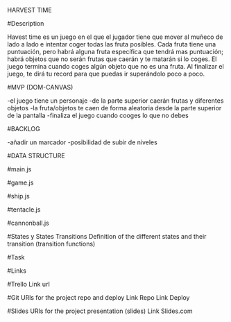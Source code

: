 HARVEST TIME

#Description

Havest time es un juego en el que el jugador tiene que mover al muñeco de lado a lado e intentar coger todas las fruta posibles. Cada fruta tiene una puntuación, pero habrá alguna fruta específica que tendrá mas puntuación; habrá objetos que no serán frutas que caerán y te matarán si lo coges. 
El juego termina cuando coges algún objeto que no es una fruta.
Al finalizar el juego, te dirá tu record para que puedas ir superándolo poco a poco.

#MVP (DOM-CANVAS)

-el juego tiene un personaje
-de la parte superior caerán frutas y diferentes objetos
-la fruta/objetos te caen de forma aleatoria desde la parte superior de la pantalla
-finaliza el juego cuando cooges lo que no debes

#BACKLOG

-añadir un marcador
-posibilidad de subir de niveles

#DATA STRUCTURE

#main.js

#game.js

#ship.js

#tentacle.js

#cannonball.js

#States y States Transitions
Definition of the different states and their transition (transition functions)


#Task

#Links

#Trello
Link url

#Git
URls for the project repo and deploy Link Repo Link Deploy

#Slides
URls for the project presentation (slides) Link Slides.com